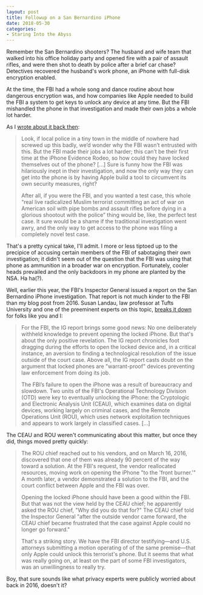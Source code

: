 ```yaml
---
layout: post
title: Followup on a San Bernardino iPhone
date: 2018-05-30
categories: 
- Staring Into the Abyss
---
```


Remember the San Bernardino shooters? The husband and wife team that walked into his office holiday party and opened fire with a pair of assault rifles, and were then shot to death by police after a brief car chase? Detectives recovered the husband's work phone, an iPhone with full-disk encryption enabled. 

At the time, the FBI had a whole song and dance routine about how dangerous encryption was, and how companies like Apple needed to build the FBI a system to get keys to unlock any device at any time. But the FBI mishandled the phone in that investigation and made their own jobs a whole lot harder.

As I [wrote about it back then](http://blog.ipsaloquitur.org/post/test-case-please-ignore/):

> Look, if local police in a tiny town in the middle of nowhere had screwed up this badly, we’d wonder why the FBI wasn’t entrusted with this. But the FBI made their jobs a lot harder; this can’t be their first time at the iPhone Evidence Rodeo, so how could they have locked themselves out of the phone? […] Sure is funny how the FBI was hilariously inept in their investigation, and now the only way they can get into the phone is by having Apple build a tool to circumvent its own security measures, right?
> 
> After all, if you were the FBI, and you wanted a test case, this whole “real live radicalized Muslim terrorist committing an act of war on American soil with pipe bombs and assault rifles before dying in a glorious shootout with the police” thing would be, like, the perfect test case. It sure would be a shame if the traditional investigation went awry, and the only way to get access to the phone was filing a completely novel test case.

That's a pretty cynical take, I'll admit. I more or less tiptoed up to the precipice of accusing certain members of the FBI of sabotaging their own investigation; it didn't seem out of the question that the FBI was using that phone as ammunition in a broader war on encryption. Fortunately, cooler heads prevailed and the only backdoors in my phone are planted by the NSA. Ha ha(?).

Well, earlier this year, the FBI's Inspector General issued a report on the San Bernardino iPhone investigation. That report is not much kinder to the FBI than my blog post from 2016. Susan Landau, law professor at Tufts University and one of the preeminent experts on this topic, [breaks it down](https://lawfareblog.com/revelations-fbis-unlocking-san-bernardino-iphone-maybe-future-isnt-going-dark-after-all) for folks like you and I:

> For the FBI, the IG report brings some good news: No one deliberately withheld knowledge to prevent opening the locked iPhone. But that's about the only positive revelation. The IG report chronicles foot dragging during the efforts to open the locked device and, in a critical instance, an aversion to finding a technological resolution of the issue outside of the court case. Above all, the IG report casts doubt on the argument that locked phones are "warrant-proof" devices preventing law enforcement from doing its job.
> 
> The FBI’s failure to open the iPhone was a result of bureaucracy and slowdown. Two units of the FBI's Operational Technology Division (OTD) were key to eventually unlocking the iPhone: the Cryptologic and Electronic Analysis Unit (CEAU), which examines data on digital devices, working largely on criminal cases, and the Remote Operations Unit (ROU), which uses network exploitation techniques and appears to work largely in classified cases. […]

The CEAU and ROU weren't communicating about this matter, but once they did, things moved pretty quickly:

> The ROU chief reached out to his vendors, and on March 16, 2016, discovered that one of them was already 90 percent of the way toward a solution. At the FBI's request, the vendor reallocated resources, moving work on opening the iPhone "to the 'front burner.'" A month later, a vendor demonstrated a solution to the FBI, and the court conflict between Apple and the FBI was over.
> 
> Opening the locked iPhone should have been a good within the FBI. But that was not the view held by the CEAU chief; he apparently asked the ROU chief, "Why did you do that for?" The CEAU chief told the Inspector General "after the outside vendor came forward, the CEAU chief became frustrated that the case against Apple could no longer go forward."
> 
> That's a striking story. We have the FBI director testifying—and U.S. attorneys submitting a motion operating of of the same premise—that only Apple could unlock this terrorist's phone. But it seems that what was really going on, at least on the part of some FBI investigators, was an unwillingness to really try.

Boy, that sure sounds like what privacy experts were publicly worried about back in 2016, doesn't it?

